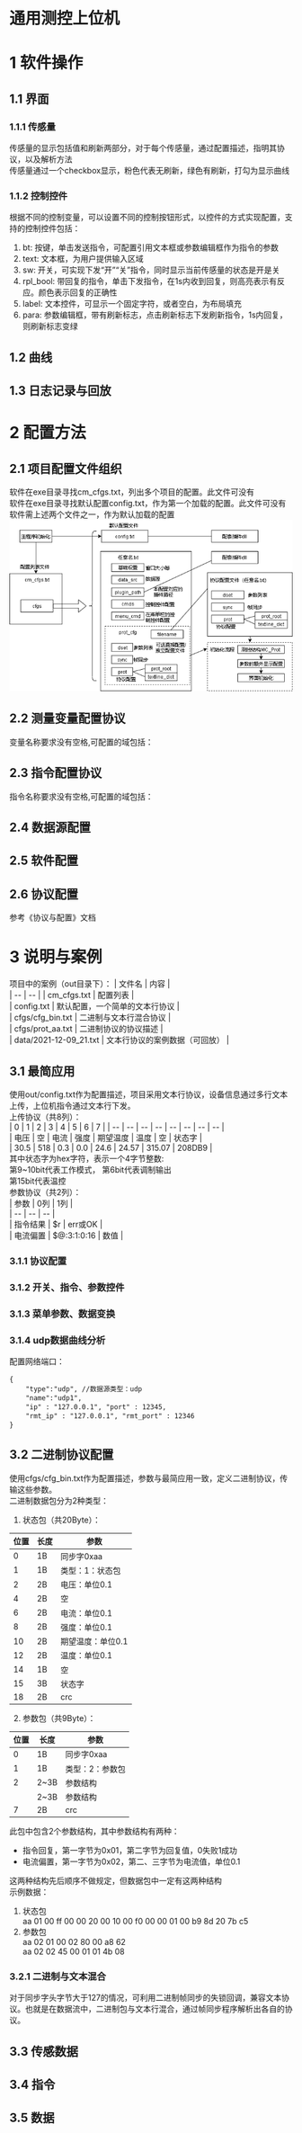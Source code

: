 通用测控上位机  
======
# 1 软件操作  
## 1.1 界面
### 1.1.1 传感量  
传感量的显示包括值和刷新两部分，对于每个传感量，通过配置描述，指明其协议，以及解析方法  
传感量通过一个checkbox显示，粉色代表无刷新，绿色有刷新，打勾为显示曲线  
### 1.1.2 控制控件  
根据不同的控制变量，可以设置不同的控制按钮形式，以控件的方式实现配置，支持的控制控件包括：  
1. bt: 按键，单击发送指令，可配置引用文本框或参数编辑框作为指令的参数  
1. text: 文本框，为用户提供输入区域  
1. sw: 开关，可实现下发“开”“关”指令，同时显示当前传感量的状态是开是关  
1. rpl_bool: 带回复的指令，单击下发指令，在1s内收到回复，则高亮表示有反应。颜色表示回复的正确性  
1. label: 文本控件，可显示一个固定字符，或者空白，为布局填充  
1. para: 参数编辑框，带有刷新标志，点击刷新标志下发刷新指令，1s内回复，则刷新标志变绿  
## 1.2 曲线  
## 1.3 日志记录与回放  
# 2 配置方法  
## 2.1 项目配置文件组织  
软件在exe目录寻找cm_cfgs.txt，列出多个项目的配置。此文件可没有  
软件在exe目录寻找默认配置config.txt，作为第一个加载的配置。此文件可没有  
软件需上述两个文件之一，作为默认加载的配置  
![image](draft/配置结构.png)  
## 2.2 测量变量配置协议  
变量名称要求没有空格,可配置的域包括：  

## 2.3 指令配置协议  
指令名称要求没有空格,可配置的域包括：  

## 2.4 数据源配置  
## 2.5 软件配置  
## 2.6 协议配置  
参考《协议与配置》文档  
# 3 说明与案例  
项目中的案例（out目录下）： 
| 文件名 | 内容 |  
| -- | -- | 
| cm_cfgs.txt | 配置列表 |  
| config.txt | 默认配置，一个简单的文本行协议 |  
| cfgs/cfg_bin.txt | 二进制与文本行混合协议 |  
| cfgs/prot_aa.txt | 二进制协议的协议描述 |  
| data/2021-12-09_21.txt | 文本行协议的案例数据（可回放） |  
## 3.1 最简应用  
使用out/config.txt作为配置描述，项目采用文本行协议，设备信息通过多行文本上传，上位机指令通过文本行下发。  
上传协议（共8列）：  
| 0 | 1  | 2 | 3 | 4 | 5 | 6 | 7 |
| -- | --  | -- | -- | -- | -- | -- | -- |  
| 电压 | 空 | 电流 | 强度 | 期望温度 | 温度 | 空 | 状态字 |  
| 30.5 | 518 | 0.3 | 0.0 | 24.6 | 24.57 | 315.07 | 208DB9 |  
其中状态字为hex字符，表示一个4字节整数:  
第9~10bit代表工作模式，
第6bit代表调制输出  
第15bit代表温控  
参数协议（共2列）：  
| 参数 | 0列 | 1列  |  
| -- | --  | -- |  
| 指令结果 | $r | err或OK |  
| 电流偏置 | $@:3:1:0:16 | 数值 |  
### 3.1.1 协议配置  
### 3.1.2 开关、指令、参数控件  
### 3.1.3 菜单参数、数据变换  
### 3.1.4 udp数据曲线分析  
配置网络端口：  
```  
{
	"type":"udp", //数据源类型：udp
	"name":"udp1",
	"ip" : "127.0.0.1", "port" : 12345,
	"rmt_ip" : "127.0.0.1", "rmt_port" : 12346
}
```  
## 3.2 二进制协议配置  
使用cfgs/cfg_bin.txt作为配置描述，参数与最简应用一致，定义二进制协议，传输这些参数。  
二进制数据包分为2种类型：  
1. 状态包（共20Byte）：  

| 位置 | 长度 | 参数 |  
| -- | --  | -- |  
| 0 | 1B | 同步字0xaa |  
| 1 | 1B | 类型：1：状态包 |  
| 2 | 2B | 电压：单位0.1 |  
| 4 | 2B | 空 |  
| 6 | 2B | 电流：单位0.1 |  
| 8 | 2B | 强度：单位0.1 |  
| 10 | 2B | 期望温度：单位0.1 |  
| 12 | 2B | 温度：单位0.1 |  
| 14 | 1B | 空 |  
| 15 | 3B | 状态字 |  
| 18 | 2B | crc |  
2. 参数包（共9Byte）：  

| 位置 | 长度 | 参数 |  
| -- | --  | -- |  
| 0 | 1B | 同步字0xaa |  
| 1 | 1B | 类型：2：参数包 |  
| 2 | 2~3B | 参数结构 |  
|  | 2~3B | 参数结构 |  
| 7 | 2B | crc |  
此包中包含2个参数结构，其中参数结构有两种：  
- 指令回复，第一字节为0x01，第二字节为回复值，0失败1成功  
- 电流偏置，第一字节为0x02，第二、三字节为电流值，单位0.1  

这两种结构先后顺序不做规定，但数据包中一定有这两种结构  
示例数据：  
1. 状态包  
aa 01 00 ff 00 00 20 00 10 00 f0 00 00 01 00 b9 8d 20 7b c5  
2. 参数包  
aa 02 01 00 02 80 00 a8 62  
aa 02 02 45 00 01 01 4b 08  
### 3.2.1 二进制与文本混合  
对于同步字头字节大于127的情况，可利用二进制帧同步的失锁回调，兼容文本协议。也就是在数据流中，二进制包与文本行混合，通过帧同步程序解析出各自的协议。  
## 3.3 传感数据  

## 3.4 指令  

## 3.5 数据  

